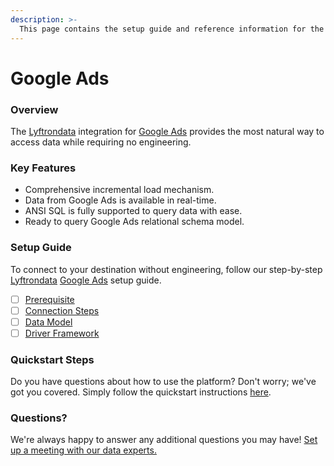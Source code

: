 ```yaml
---
description: >-
  This page contains the setup guide and reference information for the Google Ads source connector.
---
```


# Google Ads

### Overview

The [Lyftrondata](https://www.lyftrondata.com/) integration for [Google Ads](None) provides the most natural way to access data while requiring no engineering.

### Key Features

* Comprehensive incremental load mechanism.
* Data from Google Ads is available in real-time.&#x20;
* ANSI SQL is fully supported to query data with ease.
* Ready to query Google Ads relational schema model.

### Setup Guide

To connect to your destination without engineering, follow our step-by-step [Lyftrondata](https://www.lyftrondata.com/)  [Google Ads](None) setup guide.

* [ ] [Prerequisite](prerequisite.md)
* [ ] [Connection Steps](connection-steps.md)
* [ ] [Data Model](data-model/erd.md)
* [ ] [Driver Framework](driver-framework/)

### Quickstart Steps

Do you have questions about how to use the platform? Don't worry; we've got you covered. Simply follow the quickstart instructions [here](../README.md).

### Questions? <a href="#questions" id="questions"></a>

We're always happy to answer any additional questions you may have! [Set up a meeting with our data experts.](https://www.lyftrondata.com/book-a-meeting/)

